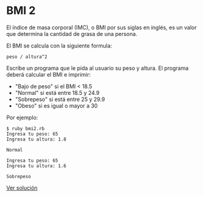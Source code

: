 # BMI 2

El índice de masa corporal (IMC), o BMI por sus siglas en inglés, es un valor que determina la cantidad de grasa de una persona.

El BMI se calcula con la siguiente formula:

```
peso / altura^2
```

Escribe un programa que le pida al usuario su peso y altura. El programa deberá calcular el BMI e imprimir:

* "Bajo de peso" si el BMI < 18.5
* "Normal" si está entre 18.5 y 24.9
* "Sobrepeso" si está entre 25 y 29.9
* "Obeso" si es igual o mayor a 30

Por ejemplo:

```
$ ruby bmi2.rb
Ingresa tu peso: 65
Ingresa tu altura: 1.8

Normal
```

```
Ingresa tu peso: 65
Ingresa tu altura: 1.6

Sobrepeso
```

[Ver solución](solutions/bmi2.rb)
